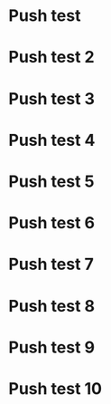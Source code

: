 # Push test
# Push test 2
# Push test 3
# Push test 4
# Push test 5
# Push test 6
# Push test 7
# Push test 8
# Push test 9
# Push test 10